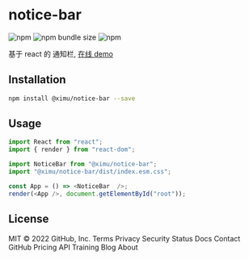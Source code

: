 
# notice-bar

![npm](https://img.shields.io/npm/v/@ximu/notice-bar)
![npm bundle size](https://img.shields.io/bundlephobia/min/@ximu/notice-bar?color=red)
![npm](https://img.shields.io/npm/dt/@ximu/notice-bar)

基于 react 的 通知栏, [在线 demo](https://thesunset.github.io/notice-bar/)

## Installation

```bash
npm install @ximu/notice-bar --save
```

## Usage

```javascript
import React from "react";
import { render } from "react-dom";

import NoticeBar from "@ximu/notice-bar";
import "@ximu/notice-bar/dist/index.esm.css";

const App = () => <NoticeBar  />;
render(<App />, document.getElementById("root"));
```

## License
MIT
© 2022 GitHub, Inc.
Terms
Privacy
Security
Status
Docs
Contact GitHub
Pricing
API
Training
Blog
About
